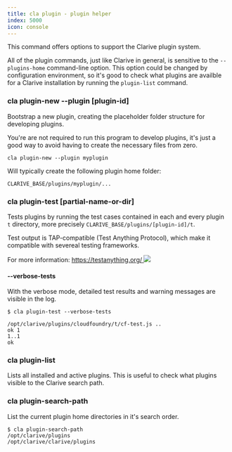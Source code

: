 ```yaml
---
title: cla plugin - plugin helper
index: 5000
icon: console
---
```


This command offers options to support the Clarive
plugin system.

All of the plugin commands, just like Clarive in general,
is sensitive to the `--plugins-home` command-line option.
This option could be changed by configuration environment,
so it's good to check what plugins are availble for a Clarive
installation by running the `plugin-list` command.

### cla plugin-new --plugin [plugin-id]

Bootstrap a new plugin, creating the
placeholder folder structure for developing plugins.

You're are not required to run this program to
develop plugins, it's just a good way to avoid
having to create the necessary files from zero.

    cla plugin-new --plugin myplugin

Will typically create the following plugin
home folder:

    CLARIVE_BASE/plugins/myplugin/...

### cla plugin-test [partial-name-or-dir]

Tests plugins by running the test cases
contained in each and every plugin `t` directory,
more precisely `CLARIVE_BASE/plugins/[plugin-id]/t`.

Test output is TAP-compatible (Test Anything Protocol), which make it
compatible with severeal testing frameworks.

For more information: [https://testanything.org/ <img class='ext-link' src='static/images/icons/new_window_link.svg' />](https://testanything.org/)

#### --verbose-tests

With the verbose mode, detailed test results and
warning messages are visible in the log.

    $ cla plugin-test --verbose-tests

    /opt/clarive/plugins/cloudfoundry/t/cf-test.js ..
    ok 1
    1..1
    ok

### cla plugin-list

Lists all installed and active plugins.
This is useful to check what plugins visible
to the Clarive search path.

### cla plugin-search-path

List the current plugin home directories
in it's search order.

    $ cla plugin-search-path
    /opt/clarive/plugins
    /opt/clarive/clarive/plugins


